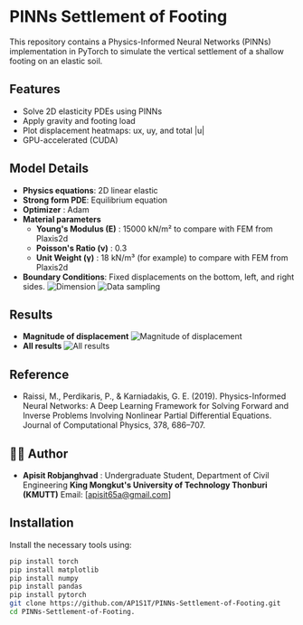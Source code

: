 # PINNs Settlement of Footing

This repository contains a Physics-Informed Neural Networks (PINNs) implementation in PyTorch to simulate the vertical settlement of a shallow footing on an elastic soil.

## Features

- Solve 2D elasticity PDEs using PINNs
- Apply gravity and footing load
- Plot displacement heatmaps: ux, uy, and total |u|
- GPU-accelerated (CUDA)

## Model Details
- **Physics equations**: 2D linear elastic
- **Strong form PDE**: Equilibrium equation
- **Optimizer** : Adam
- **Material parameters**
  - **Young's Modulus (E)** : 15000 kN/m² to compare with FEM from Plaxis2d
  - **Poisson's Ratio (ν)** : 0.3
  - **Unit Weight (γ)** : 18 kN/m³ (for example) to compare with FEM from Plaxis2d
- **Boundary Conditions**: Fixed displacements on the bottom, left, and right sides.
  ![Dimension](Diagram.PNG)
  ![Data sampling](Data-sampling.png)

## Results

-  **Magnitude of displacement**
  ![Magnitude of displacement](magnitude_contour_heatmap.png)
-  **All results**
  ![All results](results_plot.png)

## Reference
-  Raissi, M., Perdikaris, P., & Karniadakis, G. E. (2019). Physics-Informed Neural Networks: A Deep Learning Framework for Solving Forward and Inverse Problems Involving Nonlinear Partial Differential Equations. Journal of Computational Physics, 378, 686–707.

## 👨‍💻 Author
-  **Apisit Robjanghvad** : Undergraduate Student, Department of Civil Engineering **King Mongkut's University of Technology Thonburi (KMUTT)**
Email: [apisit65a@gmail.com] 

## Installation
Install the necessary tools using:
```bash
pip install torch
pip install matplotlib
pip install numpy
pip install pandas
pip install pytorch
git clone https://github.com/AP1S1T/PINNs-Settlement-of-Footing.git
cd PINNs-Settlement-of-Footing.

